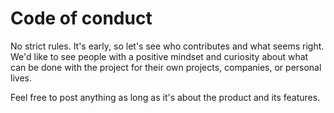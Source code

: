 # Code of conduct

No strict rules. It's early, so let's see who contributes and what seems right. We'd like to see people with a positive mindset and curiosity about what can be done with the project for their own projects, companies, or personal lives.

Feel free to post anything as long as it's about the product and its features.